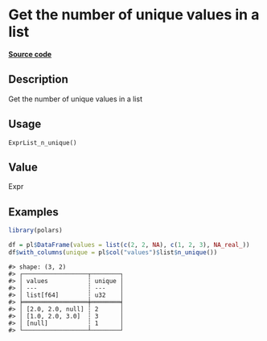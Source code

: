 

# Get the number of unique values in a list

[**Source code**](https://github.com/pola-rs/r-polars/tree/mkdocs-matrial-search-preview/R/expr__list.R#L84)

## Description

Get the number of unique values in a list

## Usage

<pre><code class='language-R'>ExprList_n_unique()
</code></pre>

## Value

Expr

## Examples

``` r
library(polars)

df = pl$DataFrame(values = list(c(2, 2, NA), c(1, 2, 3), NA_real_))
df$with_columns(unique = pl$col("values")$list$n_unique())
```

    #> shape: (3, 2)
    #> ┌──────────────────┬────────┐
    #> │ values           ┆ unique │
    #> │ ---              ┆ ---    │
    #> │ list[f64]        ┆ u32    │
    #> ╞══════════════════╪════════╡
    #> │ [2.0, 2.0, null] ┆ 2      │
    #> │ [1.0, 2.0, 3.0]  ┆ 3      │
    #> │ [null]           ┆ 1      │
    #> └──────────────────┴────────┘
